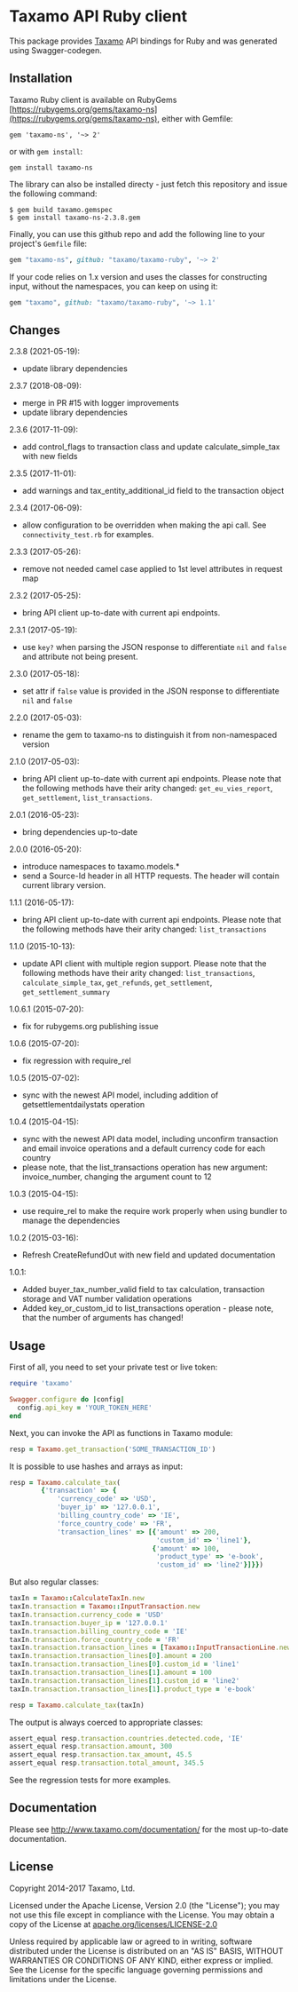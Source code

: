 # Taxamo API Ruby client

This package provides [Taxamo](http://www.taxamo.com) API bindings for Ruby and was generated using Swagger-codegen.

## Installation

Taxamo Ruby client is available on RubyGems [https://rubygems.org/gems/taxamo-ns](https://rubygems.org/gems/taxamo-ns), either with Gemfile:

```
gem 'taxamo-ns', '~> 2'
```

or with `gem install`:

```
gem install taxamo-ns
```

The library can also be installed directy - just fetch this repository and issue the following command:

```shell
$ gem build taxamo.gemspec
$ gem install taxamo-ns-2.3.8.gem
```

Finally, you can use this github repo and add the following line to your project's `Gemfile` file:

```ruby
gem "taxamo-ns", github: "taxamo/taxamo-ruby", '~> 2'
```

If your code relies on 1.x version and uses the classes for constructing input, without the namespaces, you can keep on using it:

```ruby
gem "taxamo", github: "taxamo/taxamo-ruby", '~> 1.1'
```

## Changes

2.3.8 (2021-05-19):
 * update library dependencies

2.3.7 (2018-08-09):
 * merge in PR #15 with logger improvements
 * update library dependencies

2.3.6 (2017-11-09):
 * add control_flags to transaction class and update calculate_simple_tax with new fields

2.3.5 (2017-11-01):
 * add warnings and tax_entity_additional_id field to the transaction object

2.3.4 (2017-06-09):
 * allow configuration to be overridden when making the api call. See `connectivity_test.rb` for examples.

2.3.3 (2017-05-26):
 * remove not needed camel case applied to 1st level attributes in request map
 
2.3.2 (2017-05-25):
 * bring API client up-to-date with current api endpoints.

2.3.1 (2017-05-19):
 * use `key?` when parsing the JSON response to differentiate `nil` and `false` and attribute not being present.

2.3.0 (2017-05-18):
 * set attr if `false` value is provided in the JSON response to differentiate `nil` and `false`
 
2.2.0 (2017-05-03):
 * rename the gem to taxamo-ns to distinguish it from non-namespaced version
 
2.1.0 (2017-05-03):
 * bring API client up-to-date with current api endpoints. Please note that the following methods have their arity changed: `get_eu_vies_report`, `get_settlement`, `list_transactions`.
 
2.0.1 (2016-05-23):
 * bring dependencies up-to-date

2.0.0 (2016-05-20):
 * introduce namespaces to taxamo.models.*
 * send a Source-Id header in all HTTP requests. The header will contain current library version.

1.1.1 (2016-05-17):
 * bring API client up-to-date with current api endpoints. Please note that the following methods have their arity changed: `list_transactions`

1.1.0 (2015-10-13):
 * update API client with multiple region support. Please note that the following methods have their arity changed: 
`list_transactions`, `calculate_simple_tax`, `get_refunds`, `get_settlement`, `get_settlement_summary` 
 
1.0.6.1 (2015-07-20):
 * fix for rubygems.org publishing issue  
 
1.0.6 (2015-07-20):
 * fix regression with require_rel

1.0.5 (2015-07-02):
 * sync with the newest API model, including addition of getsettlementdailystats operation
 
1.0.4 (2015-04-15):
 * sync with the newest API data model, including unconfirm transaction and email invoice operations and a default currency code for each country
 * please note, that the list_transactions operation has new argument: invoice_number, changing the argument count to 12

1.0.3 (2015-04-15):
 * use require_rel to make the require work properly when using bundler to manage the dependencies 
 
1.0.2 (2015-03-16):
 * Refresh CreateRefundOut with new field and updated documentation 
 
1.0.1:
 
 * Added buyer_tax_number_valid field to tax calculation, transaction storage and VAT number validation operations
 * Added key_or_custom_id to list_transactions operation - please note, that the number of arguments has changed!

## Usage

First of all, you need to set your private test or live token:

```ruby
require 'taxamo'

Swagger.configure do |config|
  config.api_key = 'YOUR_TOKEN_HERE'
end
```

Next, you can invoke the API as functions in Taxamo module:

```ruby
resp = Taxamo.get_transaction('SOME_TRANSACTION_ID')
```

It is possible to use hashes and arrays as input:

```ruby
resp = Taxamo.calculate_tax(
        {'transaction' => {
            'currency_code' => 'USD',
            'buyer_ip' => '127.0.0.1',
            'billing_country_code' => 'IE',
            'force_country_code' => 'FR',
            'transaction_lines' => [{'amount' => 200,
                                     'custom_id' => 'line1'},
                                    {'amount' => 100,
                                     'product_type' => 'e-book',
                                     'custom_id' => 'line2'}]}})
```

But also regular classes:

```ruby
taxIn = Taxamo::CalculateTaxIn.new
taxIn.transaction = Taxamo::InputTransaction.new
taxIn.transaction.currency_code = 'USD'
taxIn.transaction.buyer_ip = '127.0.0.1'
taxIn.transaction.billing_country_code = 'IE'
taxIn.transaction.force_country_code = 'FR'
taxIn.transaction.transaction_lines = [Taxamo::InputTransactionLine.new, Taxamo::InputTransactionLine.new]
taxIn.transaction.transaction_lines[0].amount = 200
taxIn.transaction.transaction_lines[0].custom_id = 'line1'
taxIn.transaction.transaction_lines[1].amount = 100
taxIn.transaction.transaction_lines[1].custom_id = 'line2'
taxIn.transaction.transaction_lines[1].product_type = 'e-book'

resp = Taxamo.calculate_tax(taxIn)
```

The output is always coerced to appropriate classes:

```ruby
assert_equal resp.transaction.countries.detected.code, 'IE'
assert_equal resp.transaction.amount, 300
assert_equal resp.transaction.tax_amount, 45.5
assert_equal resp.transaction.total_amount, 345.5
```

See the regression tests for more examples.

## Documentation

Please see http://www.taxamo.com/documentation/ for the most up-to-date documentation.

## License

Copyright 2014-2017 Taxamo, Ltd.

Licensed under the Apache License, Version 2.0 (the "License");
you may not use this file except in compliance with the License.
You may obtain a copy of the License at [apache.org/licenses/LICENSE-2.0](http://www.apache.org/licenses/LICENSE-2.0)

Unless required by applicable law or agreed to in writing, software
distributed under the License is distributed on an "AS IS" BASIS,
WITHOUT WARRANTIES OR CONDITIONS OF ANY KIND, either express or implied.
See the License for the specific language governing permissions and
limitations under the License.
